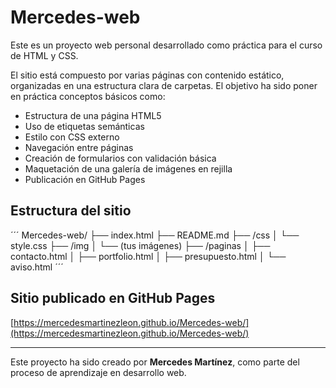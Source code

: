 # Mercedes-web

Este es un proyecto web personal desarrollado como práctica para el curso de HTML y CSS.

El sitio está compuesto por varias páginas con contenido estático, organizadas en una estructura clara de carpetas. El objetivo ha sido poner en práctica conceptos básicos como:

- Estructura de una página HTML5
- Uso de etiquetas semánticas
- Estilo con CSS externo
- Navegación entre páginas
- Creación de formularios con validación básica
- Maquetación de una galería de imágenes en rejilla
- Publicación en GitHub Pages

## Estructura del sitio

´´´
Mercedes-web/
├── index.html
├── README.md
├── /css
│ └── style.css
├── /img
│ └── (tus imágenes)
├── /paginas
│ ├── contacto.html
│ ├── portfolio.html
│ ├── presupuesto.html
│ └── aviso.html
´´´

## Sitio publicado en GitHub Pages

[https://mercedesmartinezleon.github.io/Mercedes-web/](https://mercedesmartinezleon.github.io/Mercedes-web/)

---

Este proyecto ha sido creado por **Mercedes Martínez**, como parte del proceso de aprendizaje en desarrollo web.
